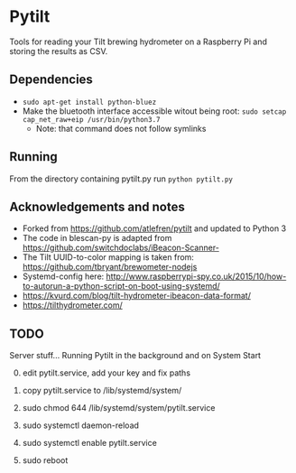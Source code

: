 # Pytilt

Tools for reading your Tilt brewing hydrometer on a Raspberry Pi and storing the results as CSV.

## Dependencies

* ```sudo apt-get install python-bluez```
* Make the bluetooth interface accessible witout being root: ```sudo setcap cap_net_raw+eip /usr/bin/python3.7```
  * Note: that command does not follow symlinks

## Running

From the directory containing pytilt.py run `python pytilt.py`

## Acknowledgements and notes

* Forked from https://github.com/atlefren/pytilt and updated to Python 3
* The code in blescan-py is adapted from https://github.com/switchdoclabs/iBeacon-Scanner-
* The Tilt UUID-to-color mapping is taken from: https://github.com/tbryant/brewometer-nodejs
* Systemd-config here: http://www.raspberrypi-spy.co.uk/2015/10/how-to-autorun-a-python-script-on-boot-using-systemd/
* https://kvurd.com/blog/tilt-hydrometer-ibeacon-data-format/
* https://tilthydrometer.com/



## TODO

Server stuff...
Running Pytilt in the background and on System Start

0. edit pytilt.service, add your key and fix paths

1. copy pytilt.service to /lib/systemd/system/

2. sudo chmod 644 /lib/systemd/system/pytilt.service

3. sudo systemctl daemon-reload

4. sudo systemctl enable pytilt.service

5. sudo reboot





